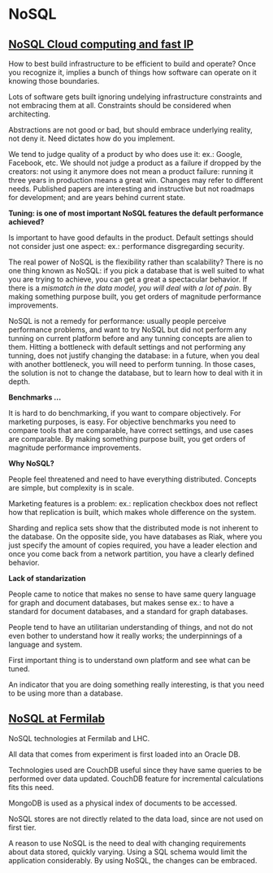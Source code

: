 # NoSQL

## [NoSQL Cloud computing and fast IP](http://nosqltapes.com/video/benjamin-black-on-nosql-cloud-computing-and-fast_ip)

How to best build infrastructure to be efficient to build and operate? Once you recognize it, implies a bunch of things how software can operate on it knowing those boundaries.

Lots of software gets built ignoring undelying infrastructure constraints and not embracing them at all. Constraints should be considered when architecting.

Abstractions are not good or bad, but should embrace underlying reality, not deny it. Need dictates how do you implement. 

We tend to judge quality of a product by who does use it: ex.: Google, Facebook, etc. We should not judge a product as a failure if dropped by the creators: not using it anymore does not mean a product failure: running it three years in production means a great win. Changes may refer to different needs. Published papers are interesting and instructive but not roadmaps for development; and are years behind current state.

**Tuning: is one of most important NoSQL features the default performance achieved?**

Is important to have good defaults in the product. Default settings should not consider just one aspect: ex.: performance disgregarding security. 

The real power of NoSQL is the flexibility rather than scalability? There is no one thing known as NoSQL: if you pick a database that is well suited to what you are trying to achieve, you can get a great a spectacular behavior. If there is a *mismatch in the data model, you will deal with a lot of pain*. By making something purpose built, you get orders of magnitude performance improvements.

NoSQL is not a remedy for performance: usually people perceive performance problems, and want to try NoSQL but did not perform any tunning on current platform before and any tunning concepts are alien to them. Hitting a bottleneck with default settings and not performing any tunning, does not justify changing the database: in a future, when you deal with another bottleneck, you will need to perform tunning. In those cases, the solution is not to change the database, but to learn how to deal with it in depth.

**Benchmarks ...**

It is hard to do benchmarking, if you want to compare objectively. For marketing purposes, is easy. For objective benchmarks you need to compare tools that are comparable, have correct settings, and use cases are comparable.
By making something purpose built, you get orders of magnitude performance improvements.

**Why NoSQL?**

People feel threatened and need to have everything distributed. Concepts are simple, but complexity is in scale.

Marketing features is a problem: ex.: replication checkbox does not reflect how that replication is built, which makes whole difference on the system.

Sharding and replica sets show that the distributed mode is not inherent to the database. On the opposite side, you have databases as Riak, where you just specify the amount of copies required, you have a leader election and once you come back from a network partition, you have a clearly defined behavior.

**Lack of standarization**

People came to notice that makes no sense to have same query language for graph and document databases, but makes sense ex.: to have a standard for document databases, and a standard for graph databases.

People tend to have an utilitarian understanding of things, and not do not even bother to understand how it really works; the underpinnings of a language and system.

First important thing is to understand own platform and see what can be tuned.

An indicator that you are doing something really interesting, is that you need to be using more than a database.

## [NoSQL at Fermilab](http://nosqltapes.com/video/nosql-at-fermilab)

NoSQL technologies at Fermilab and LHC.

All data that comes from experiment is first loaded into an Oracle DB.

Technologies used are CouchDB useful since they have same queries to be performed over data updated. CouchDB feature for incremental calculations fits this need.

MongoDB is used as a physical index of documents to be accessed.

NoSQL stores are not directly related to the data load, since are not used on first tier.

A reason to use NoSQL is the need to deal with changing requirements about data stored, quickly varying. Using a SQL schema would limit the application considerably. By using NoSQL, the changes can be embraced.



